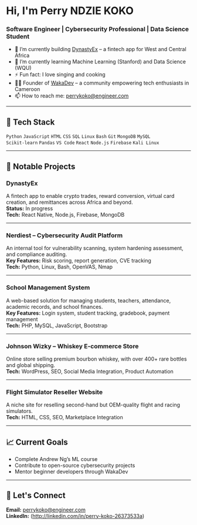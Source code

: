 # Hi, I'm Perry NDZIE KOKO

### Software Engineer | Cybersecurity Professional | Data Science Student

- 🔭 I’m currently building [DynastyEx](#) – a fintech app for West and Central Africa
- 🌱 I’m currently learning Machine Learning (Stanford) and Data Science (WQU)
- ⚡ Fun fact: I love singing and cooking
- 👨‍💻 Founder of [WakaDev](#) – a community empowering tech enthusiasts in Cameroon
- 📫 How to reach me: perrykoko@engineer.com

---

## 🧰 Tech Stack

`Python` `JavaScript` `HTML` `CSS` `SQL` `Linux` `Bash` `Git` `MongoDB` `MySQL`  
`Scikit-learn` `Pandas` `VS Code` `React` `Node.js` `Firebase` `Kali Linux`

---

## 📂 Notable Projects

### **DynastyEx**
A fintech app to enable crypto trades, reward conversion, virtual card creation, and remittances across Africa and beyond.  
**Status:** In progress  
**Tech:** React Native, Node.js, Firebase, MongoDB

---

### **Nerdiest – Cybersecurity Audit Platform**
An internal tool for vulnerability scanning, system hardening assessment, and compliance auditing.  
**Key Features:** Risk scoring, report generation, CVE tracking  
**Tech:** Python, Linux, Bash, OpenVAS, Nmap

---

### **School Management System**
A web-based solution for managing students, teachers, attendance, academic records, and school finances.  
**Key Features:** Login system, student tracking, gradebook, payment management  
**Tech:** PHP, MySQL, JavaScript, Bootstrap

---

### **Johnson Wizky – Whiskey E-commerce Store**
Online store selling premium bourbon whiskey, with over 400+ rare bottles and global shipping.  
**Tech:** WordPress, SEO, Social Media Integration, Product Automation

---

### **Flight Simulator Reseller Website**
A niche site for reselling second-hand but OEM-quality flight and racing simulators.  
**Tech:** HTML, CSS, SEO, Marketplace Integration

---

## 📈 Current Goals

- Complete Andrew Ng’s ML course   
- Contribute to open-source cybersecurity projects  
- Mentor beginner developers through WakaDev

---

## 🔗 Let's Connect

**Email:** [perrykoko@engineer.com](mailto:perrykoko@engineer.com)  
**LinkedIn:** (http://linkedin.com/in/perry-koko-26373533a)  